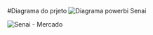 #Diagrama do prjeto
![Diagrama powerbi  Senai](https://github.com/MatiasMoraes/sql-curso-bigdata-senai/assets/141168863/f55f401b-5b6f-48c6-a2a6-5bc13ecb92cb)

![Senai - Mercado](https://github.com/MatiasMoraes/sql-curso-bigdata-senai/assets/141168863/a92dddae-5d6c-4776-b03f-49379594eba2)
